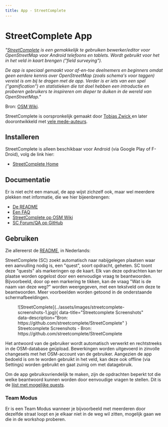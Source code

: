 ```yaml
---
title: App - StreetComplete
---
```


# StreetComplete App

*"[StreetComplete](https://streetcomplete.app/?lang=nl) is een gemakkelijk te gebruiken bewerker/editor voor OpenStreetMap voor Android telefoons en tablets. 
Wordt gebruikt voor het in het veld in kaart brengen ("field surveying").*

*De app is speciaal gemaakt voor af-en-toe deelnemers en beginners omdat geen eerdere kennis over OpenStreetMap 
(zoals schema's voor taggen) vereist is om bij te dragen met de app. Verder is er iets van een spel ("gamification") en 
statistieken die tot doel hebben een introductie en proberen gebruikers te inspireren om dieper te duiken in de wereld van OpenStreetMap."*

Bron: [OSM Wiki](https://wiki.openstreetmap.org/wiki/NL:StreetComplete).

StreetComplete is oorspronkelijk gemaakt door [Tobias Zwick ](https://wiki.openstreetmap.org/wiki/User:Westnordost) en later doorontwikkeld met [vele mede-auteurs](https://github.com/streetcomplete/StreetComplete/graphs/contributors).

## Installeren

StreetComplete is alleen beschikbaar voor Android (via Google Play of F-Droid), volg 
de link hier:

* [StreetComplete Home](https://streetcomplete.app/?lang=nl)

## Documentatie

Er is niet echt een manual, de app wijst zichzelf ook, maar wel meerdere plekken met informatie, die 
we hier bijeenbrengen:
 
* [De README](https://github.com/streetcomplete/StreetComplete/blob/master/README.md)
* [Een FAQ](https://wiki.openstreetmap.org/wiki/StreetComplete/FAQ)
* [StreetComplete op OSM Wiki](https://wiki.openstreetmap.org/wiki/NL:StreetComplete)
* [SC Forum/QA op GitHub](https://github.com/streetcomplete/StreetComplete/discussions)

## Gebruiken

Zie allereerst de [README](https://github.com/streetcomplete/StreetComplete/blob/master/README.md), in Nederlands:

StreetComplete (SC) zoekt automatisch naar nabijgelegen plaatsen waar een aanvulling nodig is, een "quest", soort opdracht, geheten.
SC toont deze "quests" als markeringen op de kaart. Elk van deze opdrachten kan ter plaatse worden opgelost 
door een eenvoudige vraag te beantwoorden. Bijvoorbeeld, door op een markering te tikken, kan de vraag "Wat is de naam van deze weg?" 
worden weergegeven, met een tekstveld om deze te beantwoorden. Meer voorbeelden worden getoond in de onderstaande schermafbeeldingen.

<figure markdown>
![StreetComplete](../assets/images/streetcomplete-screenshots-1.jpg){ data-title="Streetcomplete Screenshots" data-description="Bron: https://github.com/streetcomplete/StreetComplete" }
<figcaption>Streetcomplete Screenshots - Bron: https://github.com/streetcomplete/StreetComplete</figcaption>
</figure>

Het antwoord van de gebruiker wordt automatisch verwerkt en rechtstreeks in de OSM-database geüpload. 
Bewerkingen worden uitgevoerd in zinvolle changesets met het OSM-account van de gebruiker. 
Aangezien de app bedoeld is om te worden gebruikt in het veld, kan deze ook offline (via Settings) worden gebruikt en gaat zuinig om met datagebruik.

Om de app gebruiksvriendelijk te maken, zijn de opdrachten beperkt tot die welke beantwoord kunnen worden door eenvoudige vragen te stellen.
Dit is de [lijst met mogelijke quests](https://wiki.openstreetmap.org/wiki/StreetComplete/Quests).
 
### Team Modus

Er is een Team Modus wanneer je bijvoorbeeld met meerderen door dezelfde straat loopt en je 
elkaar niet in de weg wil zitten, mogelijk gaan we die in de workshop proberen.
